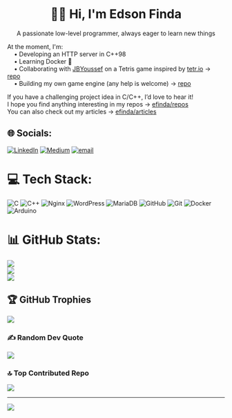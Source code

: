 <h1 align="center">👋🏿 Hi, I'm Edson Finda</h1>
<p align="center">A passionate low-level programmer, always eager to learn new things</p>

At the moment, I'm:<br>
&nbsp;&nbsp;&nbsp;&nbsp;• Developing an HTTP server in C++98<br>
&nbsp;&nbsp;&nbsp;&nbsp;• Learning Docker 🐳<br>
&nbsp;&nbsp;&nbsp;&nbsp;• Collaborating with [JBYoussef](https://github.com/JBYoussef) on a Tetris game inspired by [tetr.io](https://tetr.io) → [repo](https://github.com/3dsonnn/tetr)<br>
&nbsp;&nbsp;&nbsp;&nbsp;• Building my own game engine (any help is welcome) → [repo](https://github.com/3dsonnn/my_mlx)<br>

If you have a challenging project idea in C/C++, I’d love to hear it!<br>
I hope you find anything interesting in my repos → [efinda/repos](https://github.com/3dsonnn?tab=repositories)<br>
You can also check out my articles → [efinda/articles](https://medium.com/@efinda)<br>

## 🌐 Socials:
[![LinkedIn](https://img.shields.io/badge/LinkedIn-%230077B5.svg?logo=linkedin&logoColor=white)](https://linkedin.com/in/edson-baptista-finda) [![Medium](https://img.shields.io/badge/Medium-12100E?logo=medium&logoColor=white)](https://medium.com/@efinda) [![email](https://img.shields.io/badge/Email-D14836?logo=gmail&logoColor=white)](mailto:edsonbaptistafinda@gmail.com)
# 💻 Tech Stack:
![C](https://img.shields.io/badge/c-%2300599C.svg?style=for-the-badge&logo=c&logoColor=white) ![C++](https://img.shields.io/badge/c++-%2300599C.svg?style=for-the-badge&logo=c%2B%2B&logoColor=white) ![Nginx](https://img.shields.io/badge/nginx-%23009639.svg?style=for-the-badge&logo=nginx&logoColor=white) ![WordPress](https://img.shields.io/badge/WordPress-%23117AC9.svg?style=for-the-badge&logo=WordPress&logoColor=white) ![MariaDB](https://img.shields.io/badge/MariaDB-003545?style=for-the-badge&logo=mariadb&logoColor=white) ![GitHub](https://img.shields.io/badge/github-%23121011.svg?style=for-the-badge&logo=github&logoColor=white) ![Git](https://img.shields.io/badge/git-%23F05033.svg?style=for-the-badge&logo=git&logoColor=white) ![Docker](https://img.shields.io/badge/docker-%230db7ed.svg?style=for-the-badge&logo=docker&logoColor=white) ![Arduino](https://img.shields.io/badge/-Arduino-00979D?style=for-the-badge&logo=Arduino&logoColor=white)
# 📊 GitHub Stats:
![](https://github-readme-stats.vercel.app/api?username=3dsonnn&theme=blue_navy&hide_border=false&include_all_commits=false&count_private=true)<br/>
![](https://nirzak-streak-stats.vercel.app/?user=3dsonnn&theme=blue_navy&hide_border=false)<br/>
![](https://github-readme-stats.vercel.app/api/top-langs/?username=3dsonnn&theme=blue_navy&hide_border=false&include_all_commits=false&count_private=true&layout=compact)

## 🏆 GitHub Trophies
![](https://github-profile-trophy.vercel.app/?username=3dsonnn&theme=blue_navy&no-frame=false&no-bg=false&margin-w=4)

### ✍️ Random Dev Quote
![](https://quotes-github-readme.vercel.app/api?type=horizontal&theme=radical)

### 🔝 Top Contributed Repo
![](https://github-contributor-stats.vercel.app/api?username=3dsonnn&limit=5&theme=blue_navy&combine_all_yearly_contributions=true)

---
[![](https://visitcount.itsvg.in/api?id=3dsonnn&icon=6&color=0)](https://visitcount.itsvg.in)

<!-- Proudly created with GPRM ( https://gprm.itsvg.in ) -->
